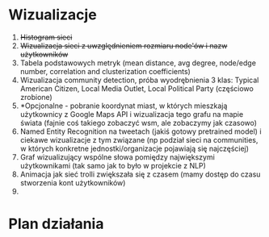 # Wizualizacje

1. ~~Histogram sieci~~
2. ~~Wizualizacja sieci z uwzględnieniem rozmiaru node'ów i nazw użytkowników~~
3. Tabela podstawowych metryk (mean distance, avg degree, node/edge number, correlation and clusterization coefficients)
4. Wizualizacja community detection, próba wyodrębnienia 3 klas: Typical American Citizen, Local Media Outlet, Local Political Party (częściowo zrobione)
4. *Opcjonalne - pobranie koordynat miast, w których mieszkają użytkownicy z Google Maps API i wizualizacja tego grafu na mapie świata (fajnie coś takiego zobaczyć wsm, ale zobaczymy jak czasowo)
5. Named Entity Recognition na tweetach (jakiś gotowy pretrained model) i ciekawe wizualizacje z tym związane (np podział sieci na communities, w których konkretne jednostki/organizacje pojawiają się najczęściej) 
6. Graf wizualizujący wspólne słowa pomiędzy największymi użytkownikami (tak samo jak to było w projekcie z NLP)
7. Animacja jak sieć trolli zwiększała się z czasem (mamy dostęp do czasu stworzenia kont użytkowników)
8. 

# Plan działania
